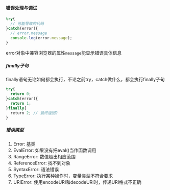 #### 错误处理与调试
```javascript
try{
  // 可能导致的代码
}catch(error){
  // error.message
  console.log(error.message);
}
```
error对象中兼容浏览器的属性`message`能显示错误具体信息
##### finally子句
finally语句无论如何都会执行，不论之前try，catch做什么，都会执行finally子句
```javascript
try{
  return 0;
}catch(error){
  return 1;
}finally{
  return 2; // 最终返回2
}
```
##### 错误类型
1. Error: 基类  
2. EvalError: 如果没有把eval()当作函数调用  
3. RangeError: 数值超出相应范围  
4. ReferenceError: 找不到对象   
5. SyntaxError: 语法错误  
6. TypeError: 执行某种操作时，变量类型不符合要求     
7. URIError: 使用encodeURI和decodeURI时，传递URI格式不正确   
